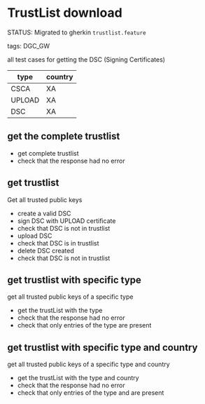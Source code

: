 # TrustList download

STATUS: Migrated to gherkin `trustlist.feature`

tags: DGC_GW

all test cases for getting the DSC (Signing Certificates)

   |type  |country|
   |------|-------|
   |CSCA  |XA     |
   |UPLOAD|XA     |
   |DSC   |XA     |

## get the complete trustlist
* get complete trustlist
* check that the response had no error

## get trustlist

Get all trusted public keys

* create a valid DSC
* sign DSC with UPLOAD certificate
* check that DSC is not in trustlist
* upload DSC
* check that DSC is in trustlist
* delete DSC created
* check that DSC is not in trustlist

## get trustlist with specific type

get all trusted public keys of a specific type

* get the trustList with the type <type>
* check that the response had no error
* check that only entries of the type <type> are present

## get trustlist with specific type and country

get all trusted public keys of a specific type and country

* get the trustList with the type <type> and country <country>
* check that the response had no error
* check that only entries of the type <type> and <country> are present
